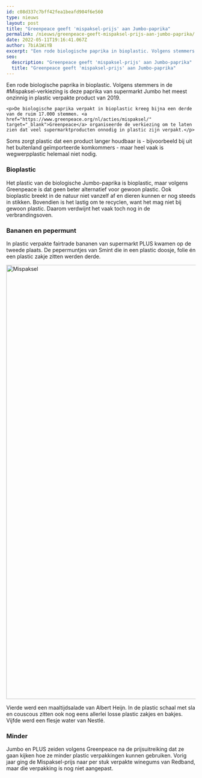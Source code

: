 ```yaml
---
id: c08d337c7bff42fea1beafd904f6e560
type: nieuws
layout: post
title: "Greenpeace geeft 'mispaksel-prijs' aan Jumbo-paprika"
permalink: /nieuws/greenpeace-geeft-mispaksel-prijs-aan-jumbo-paprika/
date: 2022-05-11T19:16:41.067Z
author: 7biA1WiYB
excerpt: "Een rode biologische paprika in bioplastic. Volgens stemmers in de #Mispaksel-verkiezing is deze paprika van supermarkt Jumbo het meest onzinnig in plastic verpakte product van 2019.  "
seo:
  description: "Greenpeace geeft 'mispaksel-prijs' aan Jumbo-paprika"
  title: "Greenpeace geeft 'mispaksel-prijs' aan Jumbo-paprika"
---
```

Een rode biologische paprika in bioplastic. Volgens stemmers in de #Mispaksel-verkiezing is deze paprika van supermarkt Jumbo het meest onzinnig in plastic verpakte product van 2019.  

    <p>De biologische paprika verpakt in bioplastic kreeg bijna een derde van de ruim 17.000 stemmen. <a href="https://www.greenpeace.org/nl/acties/mispaksel/" target="_blank">Greenpeace</a> organiseerde de verkiezing om te laten zien dat veel supermarktproducten onnodig in plastic zijn verpakt.</p>
<p>Soms zorgt plastic dat een product langer houdbaar is - bijvoorbeeld bij uit het buitenland geïmporteerde komkommers - maar heel vaak is wegwerpplastic helemaal niet nodig. </p>
<h3>Bioplastic</h3>
<p>Het plastic van de biologische Jumbo-paprika is bioplastic, maar volgens Greenpeace is dat geen beter alternatief voor gewoon plastic. Ook bioplastic breekt in de natuur niet vanzelf af en dieren kunnen er nog steeds in stikken. Bovendien is het lastig om te recyclen, want het mag niet bij gewoon plastic. Daarom verdwijnt het vaak toch nog in de verbrandingsoven.</p>
<h3>Bananen en pepermunt</h3>
<p>In plastic verpakte fairtrade bananen van supermarkt PLUS kwamen op de tweede plaats. De pepermuntjes van Smint die in een plastic doosje, folie én een plastic zakje zitten werden derde. <div class="media media-element-container media-default"><div id="file-538735" class="file file-image file-image-jpeg">

        
  
  <div class="content">
    <img alt="Mispaksel" title="Foto: Marten van Dijl/Greenpeace" height="1152" width="2048" class="media-element file-default" data-delta="1" src="https://original.sevendays.nl/sites/default/files/Mispaksels.jpg">  </div>

  
</div>
</div>
<p>Vierde werd een maaltijdsalade van Albert Heijn. In de plastic schaal met sla en couscous zitten ook nog eens allerlei losse plastic zakjes en bakjes. Vijfde werd een flesje water van Nestlé. </p>
<h3>Minder</h3>
<p>Jumbo en PLUS zeiden volgens Greenpeace na de prijsuitreiking dat ze gaan kijken hoe ze minder plastic verpakkingen kunnen gebruiken. Vorig jaar ging de Mispaksel-prijs naar per stuk verpakte winegums van Redband, maar die verpakking is nog niet aangepast.</p>  
